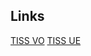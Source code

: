 ## Links

[TISS VO](https://tiss.tuwien.ac.at/course/educationDetails.xhtml?dswid=3806&dsrid=874&courseNr=104403&semester=2022S)
[TISS UE](https://tiss.tuwien.ac.at/course/educationDetails.xhtml?dswid=2821&dsrid=400&courseNr=104404&semester=2022S)